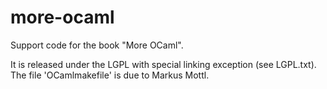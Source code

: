 more-ocaml
==========

Support code for the book "More OCaml".

It is released under the LGPL with special linking exception (see LGPL.txt). The file 'OCamlmakefile' is due to Markus Mottl.


